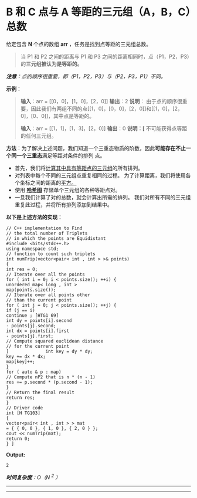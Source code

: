 # B 和 C 点与 A 等距的三元组（A，B，C）总数

给定包含 **N** 个点的数组 **arr** ，任务是找到点等距的三元组总数。

> 当 P1 和 P2 之间的距离与 P1 和 P3 之间的距离相同时，点（P1，P2，P3）的**三元组被认为是等距的。**

***注意**：点的顺序很重要，即（P1，P2，P3）与（P2，P3，P1）不同。*

**示例**：

> **输入**：arr = [[0，0]，[1，0]，[2，0]]
> **输出**：2
> **说明**：
> 由于点的顺序很重要，因此我们有两组不同的点[[1，0]，[0，0]，[2，0]]和[[1，0]，[2， 0]，[0、0]]，其中点是等距的。
> 
> **输入**：arr = [[1，1]，[1，3]，[2，0]]
> **输出**：0
> **说明：[**
> 不可能获得点等距的任何三元组。

**方法**：为了解决上述问题，我们知道一个三重态物质的阶数，因此**可能存在不止一个同一个三重态**满足等距对条件的排列 点。

*   首先，我们将[计算其中具有等距点的三元组](https://www.geeksforgeeks.org/python-all-possible-permutations-of-n-lists/)的所有排列。
*   对列表中每个不同的三元组点重复相同的过程。 为了计算距离，我们将使用各个坐标之间的距离的[平方。](https://www.geeksforgeeks.org/program-distance-two-points-earth/)
*   使用 **[哈希图](http://www.geeksforgeeks.org/java-util-hashmap-in-java/)** 存储单个三元组的各种等距点对。
*   一旦我们计算了对的总数，就会计算出所需的排列。 我们对所有不同的三元组重复此过程，并将所有排列添加到结果中。

**以下是上述方法的实现**：

```
// C++ implementation to Find
// the total number of Triplets
// in which the points are Equidistant
#include <bits/stdc++.h>
using namespace std;
// function to count such triplets
int numTrip(vector<pair< int , int > >& points)
{
int res = 0;
// Iterate over all the points
for ( int i = 0; i < points.size(); ++i) {
unordered_map< long , int >
map(points.size());
// Iterate over all points other
// than the current point
for ( int j = 0; j < points.size(); ++j) {
if (j == i)
continue ; [HTG1 69]
int dy = points[i].second
- points[j].second;
int dx = points[i].first
- points[j].first;
// Compute squared euclidean distance
// for the current point
]              int key = dy * dy;
key += dx * dx;
map[key]++;
}
for ( auto & p : map)
// Compute nP2 that is n * (n - 1)
res += p.second * (p.second - 1);
}
// Return the final result
return res;
}
// Driver code
int [H TG103]
{
vector<pair< int , int > > mat
= { { 0, 0 }, { 1, 0 }, { 2, 0 } };
cout << numTrip(mat);
return 0;
} ]
```

**Output:**

```
2

```

***时间复杂度**：O（N <sup>2</sup> ）*



* * *

* * *



